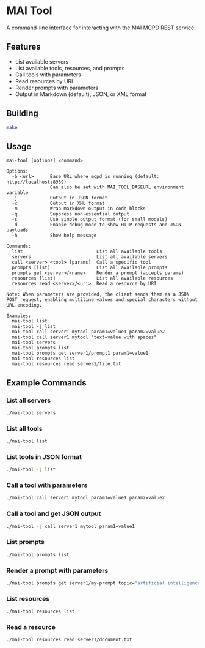 # MAI Tool

A command-line interface for interacting with the MAI MCPD REST service.

## Features

- List available servers
- List available tools, resources, and prompts
- Call tools with parameters
- Read resources by URI
- Render prompts with parameters
- Output in Markdown (default), JSON, or XML format

## Building

```bash
make
```

## Usage

```
mai-tool [options] <command>

Options:
  -b <url>      Base URL where mcpd is running (default: http://localhost:8989)
                Can also be set with MAI_TOOL_BASEURL environment variable
  -j            Output in JSON format
  -x            Output in XML format
  -m            Wrap markdown output in code blocks
  -q            Suppress non-essential output
  -s            Use simple output format (for small models)
  -d            Enable debug mode to show HTTP requests and JSON payloads
  -h            Show help message

Commands:
  list                           List all available tools
  servers                        List all available servers
  call <server> <tool> [params]  Call a specific tool
  prompts [list]                 List all available prompts
  prompts get <server>/<name>    Render a prompt (accepts params)
  resources [list]               List all available resources
  resources read <server>/<uri>  Read a resource by URI

Note: When parameters are provided, the client sends them as a JSON POST request, enabling multiline values and special characters without URL-encoding.

Examples:
  mai-tool list
  mai-tool -j list
  mai-tool call server1 mytool param1=value1 param2=value2
  mai-tool call server1 mytool "text=value with spaces"
  mai-tool servers
  mai-tool prompts list
  mai-tool prompts get server1/prompt1 param1=value1
  mai-tool resources list
  mai-tool resources read server1/file.txt
```

## Example Commands

### List all servers

```bash
./mai-tool servers
```

### List all tools

```bash
./mai-tool list
```

### List tools in JSON format

```bash
./mai-tool -j list
```

### Call a tool with parameters

```bash
./mai-tool call server1 mytool param1=value1 param2=value2
```

### Call a tool and get JSON output

```bash
./mai-tool -j call server1 mytool param1=value1
```

### List prompts

```bash
./mai-tool prompts list
```

### Render a prompt with parameters

```bash
./mai-tool prompts get server1/my-prompt topic="artificial intelligence"
```

### List resources

```bash
./mai-tool resources list
```

### Read a resource

```bash
./mai-tool resources read server1/document.txt
```
